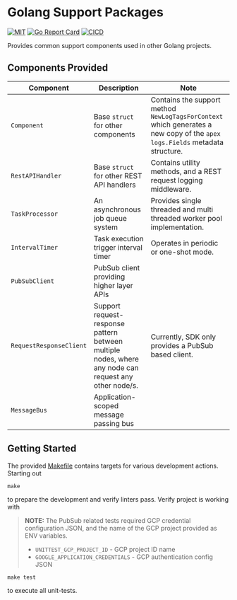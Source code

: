 # Golang Support Packages

[![MIT][License-Image]][License-Url] [![Go Report Card][ReportCard-Image]][ReportCard-Url] [![CICD](https://github.com/alwitt/go-utils/actions/workflows/cicd.yaml/badge.svg?branch=main)](https://github.com/alwitt/go-utils/actions/workflows/cicd.yaml)

[License-Url]: https://mit-license.org/
[License-Image]: https://img.shields.io/badge/License-MIT-blue.svg
[ReportCard-Url]: https://goreportcard.com/report/github.com/alwitt/go-utils
[ReportCard-Image]: https://goreportcard.com/badge/github.com/alwitt/go-utils

Provides common support components used in other Golang projects.

## Components Provided

| Component | Description | Note |
|-----------|-------------|------|
| `Component` | Base `struct` for other components | Contains the support method `NewLogTagsForContext` which generates a new copy of the `apex` `logs.Fields` metadata structure. |
| `RestAPIHandler` | Base `struct` for other REST API handlers | Contains utility methods, and a REST request logging middleware. |
| `TaskProcessor` | An asynchronous job queue system | Provides single threaded and multi threaded worker pool implementation. |
| `IntervalTimer` | Task execution trigger interval timer | Operates in periodic or one-shot mode. |
| `PubSubClient` | PubSub client providing higher layer APIs | |
| `RequestResponseClient` | Support request-response pattern between multiple nodes, where any node can request any other node/s. | Currently, SDK only provides a PubSub based client. |
| `MessageBus` | Application-scoped message passing bus | |

## Getting Started

The provided [Makefile](Makefile) contains targets for various development actions. Starting out

```
make
```

to prepare the development and verify linters pass. Verify project is working with

> **NOTE:** The PubSub related tests required GCP credential configuration JSON, and the name of the GCP project provided as ENV variables.
> * `UNITTEST_GCP_PROJECT_ID` - GCP project ID name
> * `GOOGLE_APPLICATION_CREDENTIALS` - GCP authentication config JSON

```
make test
```

to execute all unit-tests.
